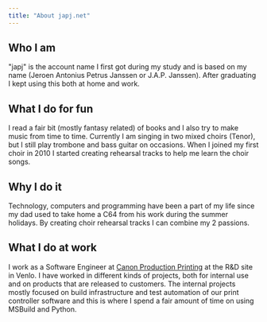 ```yaml
---
title: "About japj.net"
---
```


## Who I am

"japj" is the account name I first got during my study and is based on my name (Jeroen Antonius Petrus Janssen or J.A.P. Janssen).
After graduating I kept using this both at home and work.

## What I do for fun

I read a fair bit (mostly fantasy related) of books and I also try to make music from time to time.
Currently I am singing in two mixed choirs (Tenor), but I still play trombone and bass guitar on occasions.
When I joined my first choir in 2010 I started creating rehearsal tracks to help me learn the choir songs.

## Why I do it

Technology, computers and programming have been a part of my life since my dad used to take home a C64 from his work during the summer holidays. 
By creating choir rehearsal tracks I can combine my 2 passions. 

## What I do at work

I work as a Software Engineer at [Canon Production Printing](https://cpp.canon/careers/) at the R&D site in Venlo.
I have worked in different kinds of projects, both for internal use and on products that are released to customers.
The internal projects mostly focused on build infrastructure and test automation of our print controller software and this is where I spend a fair amount of time on using MSBuild and Python.
